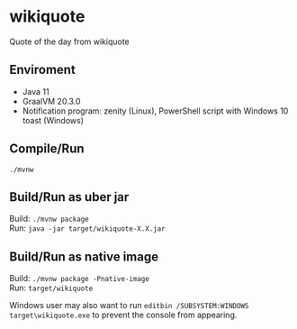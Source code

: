 # wikiquote

Quote of the day from wikiquote

## Enviroment

- Java 11
- GraalVM 20.3.0
- Notification program: zenity (Linux), PowerShell script with Windows 10 toast (Windows)

## Compile/Run

`./mvnw`

## Build/Run as uber jar

Build: `./mvnw package`  
Run: `java -jar target/wikiquote-X.X.jar`

## Build/Run as native image

Build: `./mvnw package -Pnative-image`  
Run: `target/wikiquote`

Windows user may also want to run `editbin /SUBSYSTEM:WINDOWS target\wikiquote.exe`
to prevent the console from appearing.
